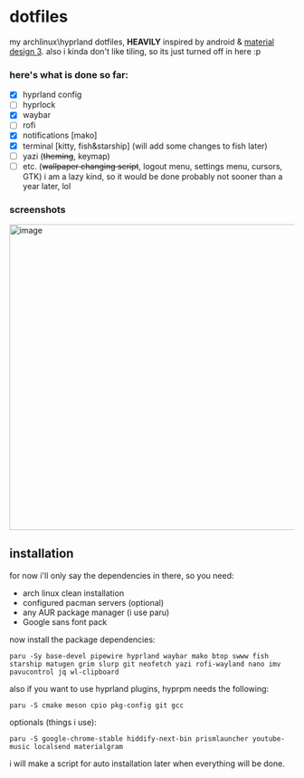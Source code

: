# dotfiles
my archlinux\hyprland dotfiles, **HEAVILY** inspired by android & [material design 3](m3.material.io). also i kinda don't like tiling, so its just turned off in here :p
### here's what is done so far:
- [x] hyprland config
- [ ] hyprlock
- [x] waybar
- [ ] rofi
- [x] notifications [mako]
- [x] terminal [kitty, fish&starship] (will add some changes to fish later)
- [ ] yazi (~~theming~~, keymap)
- [ ] etc. (~~wallpaper changing script~~, logout menu, settings menu, cursors, GTK)
i am a lazy kind, so it would be done probably not sooner than a year later, lol
### screenshots
<img height="540" alt="image" src="https://github.com/user-attachments/assets/7a410fdf-cde0-4764-ba26-9e80878ab35a" />

## installation
for now i'll only say the dependencies in there, so you need:
- arch linux clean installation
- configured pacman servers (optional)
- any AUR package manager (i use paru)
- Google sans font pack

now install the package dependencies:
```
paru -Sy base-devel pipewire hyprland waybar mako btop swww fish starship matugen grim slurp git neofetch yazi rofi-wayland nano imv pavucontrol jq wl-clipboard
```
also if you want to use hyprland plugins, hyprpm needs the following:
```
paru -S cmake meson cpio pkg-config git gcc
```
optionals (things i use):
```
paru -S google-chrome-stable hiddify-next-bin prismlauncher youtube-music localsend materialgram
```

i will make a script for auto installation later when everything will be done.
